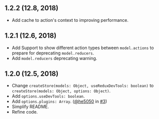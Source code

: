 ## 1.2.2 (12.8, 2018)

* Add cache to action's context to improving performance.

## 1.2.1 (12.6, 2018)

* Add Support to show different action types between `model.actions` to prepare for deprecating `model.reducers`.
* Add `model.reducers` deprecating warning.

## 1.2.0 (12.5, 2018)

* Change `createStore(models: Object, useReduxDevTools: boolean)` to `createStore(models: Object, options: Object)`.
* Add `options.useDevTools: boolean`.
* Add `options.plugins: Array`. ([@he5050](https://github.com/he5050) in [#3](https://github.com/nanxiaobei/retalk/issues/3))
* Simplify README.
* Refine code.
